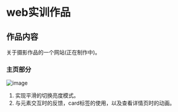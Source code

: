 # web实训作品
## 作品内容
关于摄影作品的一个网站(正在制作中)。
### 主页部分
![image](https://github.com/1527171/1527171.github.io/assets/110799621/5baf5c30-6407-47ee-912b-570db02126c4)
1. 实现平滑的切换亮度模式。
2. 与元素交互时的反馈，card标签的使用，以及查看详情页时的动画。
